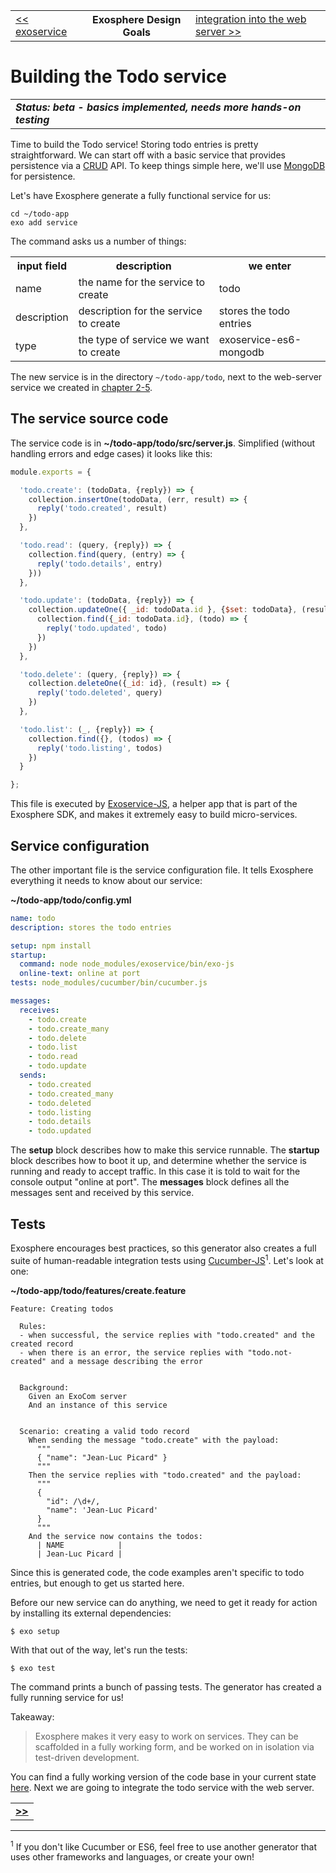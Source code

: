 <table>
  <tr>
    <td><a href="08_exoservice.md">&lt;&lt; exoservice</a></td>
    <th>Exosphere Design Goals</th>
    <td><a href="10_integration_into_web_server.md">integration into the web server &gt;&gt;</a></td>
  </tr>
</table>


# Building the Todo service

<table>
  <tr>
    <td>
      <b><i>
        Status: beta - basics implemented, needs more hands-on testing
      </i></b>
    </td>
  </tr>
</table>

Time to build the Todo service!
Storing todo entries is pretty straightforward.
We can start off with a basic service
that provides persistence via a
[CRUD](https://en.wikipedia.org/wiki/Create,_read,_update_and_delete)
API.
To keep things simple here,
we'll use [MongoDB](https://www.mongodb.com) for persistence.

Let's have Exosphere generate a fully functional service for us:

```
cd ~/todo-app
exo add service
```

The command asks us a number of things:

<table>
  <tr>
    <th>input field</th>
    <th>description</th>
    <th>we enter</th>
  </tr>
  <tr>
    <td>name</td>
    <td>the name for the service to create</td>
    <td>todo</td>
  </tr>
  <tr>
    <td>description</td>
    <td>description for the service to create</td>
    <td>stores the todo entries</td>
  </tr>
  <tr>
    <td>type</td>
    <td>the type of service we want to create</td>
    <td>exoservice-es6-mongodb</td>
  </tr>
</table>

The new service is in the directory `~/todo-app/todo`,
next to the web-server service we created in [chapter 2-5](05_web_server.md).


## The service source code

The service code is in __~/todo-app/todo/src/server.js__.
Simplified (without handling errors and edge cases) it looks like this:

```javascript
module.exports = {

  'todo.create': (todoData, {reply}) => {
    collection.insertOne(todoData, (err, result) => {
      reply('todo.created', result)
    })
  },

  'todo.read': (query, {reply}) => {
    collection.find(query, (entry) => {
      reply('todo.details', entry)
    }))
  },

  'todo.update': (todoData, {reply}) => {
    collection.updateOne({ _id: todoData.id }, {$set: todoData}, (result) => {
      collection.find({_id: todoData.id}, (todo) => {
        reply('todo.updated', todo)
      })
    })
  },

  'todo.delete': (query, {reply}) => {
    collection.deleteOne({_id: id}, (result) => {
      reply('todo.deleted', query)
    })
  },

  'todo.list': (_, {reply}) => {
    collection.find({}, (todos) => {
      reply('todo.listing', todos)
    })
  }

};
```

This file is executed by [Exoservice-JS](https://github.com/originate/exoservice-js),
a helper app that is part of the Exosphere SDK,
and makes it extremely easy to build micro-services.


## Service configuration

The other important file is the service configuration file.
It tells Exosphere everything it needs to know about our service:

__~/todo-app/todo/config.yml__

```yaml
name: todo
description: stores the todo entries

setup: npm install
startup:
  command: node node_modules/exoservice/bin/exo-js
  online-text: online at port
tests: node_modules/cucumber/bin/cucumber.js

messages:
  receives:
    - todo.create
    - todo.create_many
    - todo.delete
    - todo.list
    - todo.read
    - todo.update
  sends:
    - todo.created
    - todo.created_many
    - todo.deleted
    - todo.listing
    - todo.details
    - todo.updated
```

The __setup__ block describes how to make this service runnable.
The __startup__ block describes how to boot it up,
and determine whether the service is running and ready to accept traffic.
In this case it is told to wait for the console output "online at port".
The __messages__ block defines all the messages sent and received by this service.


## Tests

Exosphere encourages best practices,
so this generator also creates a full suite of human-readable integration tests
using [Cucumber-JS](https://github.com/cucumber/cucumber-js)<sup>1</sup>.
Let's look at one:

__~/todo-app/todo/features/create.feature__

```cucumber
Feature: Creating todos

  Rules:
  - when successful, the service replies with "todo.created" and the created record
  - when there is an error, the service replies with "todo.not-created" and a message describing the error


  Background:
    Given an ExoCom server
    And an instance of this service


  Scenario: creating a valid todo record
    When sending the message "todo.create" with the payload:
      """
      { "name": "Jean-Luc Picard" }
      """
    Then the service replies with "todo.created" and the payload:
      """
      {
        "id": /\d+/,
        "name": 'Jean-Luc Picard'
      }
      """
    And the service now contains the todos:
      | NAME            |
      | Jean-Luc Picard |
```

Since this is generated code,
the code examples aren't specific to todo entries,
but enough to get us started here.

Before our new service can do anything,
we need to get it ready for action
by installing its external dependencies:

```
$ exo setup
```

With that out of the way, let's run the tests:

```
$ exo test
```

The command prints a bunch of passing tests.
The generator has created a fully running service for us!


Takeaway:
> Exosphere makes it very easy to work on services.
> They can be scaffolded in a fully working form,
> and be worked on in isolation via test-driven development.

You can find a fully working version of the code base in your current state [here](code_09/todo-app).
Next we are going to integrate the todo service with the web server.


<table>
  <tr>
    <td><a href="10_integration_into_web_server.md"><b>&gt;&gt;</b></a></td>
  </tr>
</table>


<hr>

<sup>1</sup>
If you don't like Cucumber or ES6,
feel free to use another generator that uses other frameworks and languages,
or create your own!

